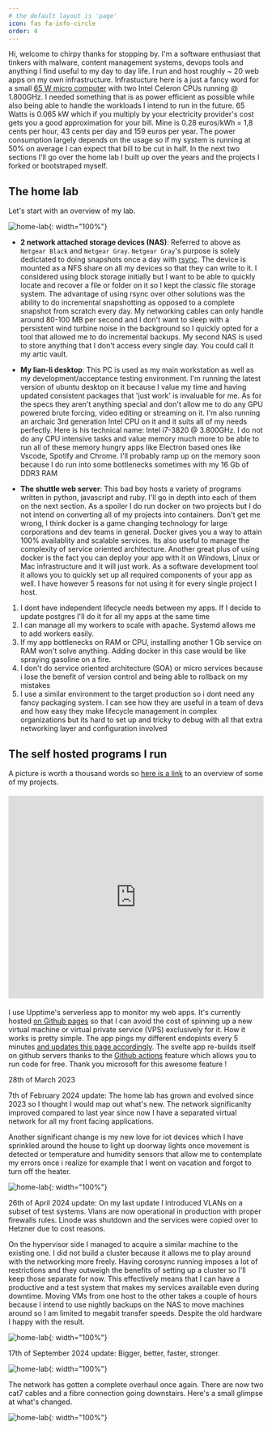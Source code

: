 ```yaml
---
# the default layout is 'page'
icon: fas fa-info-circle
order: 4
---
```


Hi, welcome to chirpy thanks for stopping by. I'm a software enthusiast that tinkers with malware, content management systems, devops tools and anything I find useful to my day to day life. I run and host roughly ~ 20 web apps on my own infrastructure. Infrastucture here is a just a fancy word for a small [65 W micro computer](https://www.shuttle.eu/en/products/slim/ds10u/spec) with two Intel Celeron CPUs running @ 1.800GHz. I needed something that is as power efficient as possible while also being able to handle the workloads I intend to run in the future. 65 Watts is 0.065 kW which if you multiply by your electricity provider's cost gets you a good approximation for your bill. Mine is 0.28 euros/kWh = 1,8 cents per hour, 43 cents per day and 159 euros per year. The power consumption largely depends on the usage so if my system is running at 50% on average I can expect that bill to be cut in half. In the next two sections I'll go over the home lab I built up over the years and the projects I forked or bootstraped myself.

## The home lab

Let's start with an overview of my lab. 

![home-lab](/assets/img/about/backup-strategy.jpg){: width="100%"}


- **2 network attached storage devices (NAS)**: Referred to above as `Netgear Black` and `Netgear Gray`.  `Netgear Gray`'s purpose is solely dedictated to doing snapshots once a day with [rsync](https://linux.die.net/man/1/rsync). The device is mounted as a NFS share on all my devices so that they can write to it. I considered using block storage initially but I want to be able to quickly locate and recover a file or folder on it so I kept the classic file storage system. The advantage of using rsync over other solutions was the ability to do incremental snapshotting as opposed to a complete snapshot from scratch every day. My networking cables can only handle around 80-100 MB per second and I don't want to sleep with a persistent wind turbine noise in the background so I quickly opted for a tool that allowed me to do incremental backups. My second NAS is used to store anything that I don't access every single day. You could call it my artic vault.

- **My lian-li desktop**: This PC is used as my main workstation as well as my development/acceptance testing environment. I'm running the latest version of ubuntu desktop on it because I value my time and having updated consistent packages that 'just work' is invaluable for me. As for the specs they aren't anything special and don't allow me to do any GPU powered brute forcing, video editing or streaming on it. I'm also running an archaic 3rd generation Intel CPU on it and it suits all of my needs perfectly. Here is his technical name: Intel i7-3820 @ 3.800GHz. I do not do any CPU intensive tasks and value memory much more to be able to run all of these memory hungry apps like Electron based ones like Vscode, Spotify and Chrome. I'll probably ramp up on the memory soon because I do run into some bottlenecks sometimes with my 16 Gb of DDR3 RAM

- **The shuttle web server**: This bad boy hosts a variety of programs written in python, javascript and ruby. I'll go in depth into each of them on the next section. As a spoiler I do run docker on two projects but I do not intend on converting all of my projects into containers. Don't get me wrong, I think docker is a game changing technology for large corporations and dev teams in general. Docker gives you a way to attain 100% availablity and scalable services. Its also useful to manage the complexity of service oriented architecture. Another great plus of using docker is the fact you can deploy your app with it on Windows, Linux or Mac infrastructure and it will just work. As a software development tool it allows you to quickly set up all required components of your app as well. I have however 5 reasons for not using it for every single project I host. 

1. I dont have independent lifecycle needs between my apps. If I decide to update postgres I'll do it for all my apps at the same time 
2. I can manage all my workers to scale with apache. Systemd allows me to add workers easily. 
3. If my app bottlenecks on RAM or CPU, installing another 1 Gb service on RAM won't solve anything. Adding docker in this case would be like spraying gasoline on a fire. 
4. I don't do service oriented architecture (SOA) or micro services because i lose the benefit of version control and being able to rollback on my mistakes 
5. I use a similar environment to the target production so i dont need any fancy packaging system. I can see how they are useful in a team of devs and how easy they make lifecycle management in complex organizations but its hard to set up and tricky to debug with all that extra networking layer and configuration involved

## The self hosted programs I run

A picture is worth a thousand words so [here is a link](https://www.thekor.eu/) to an overview of some of my projects.

<div style="padding-top: 5px; padding-bottom: 5px; position:relative; display:block; width: 100%; min-height:400px">

<iframe width="100%" height="400px" src="https://youtube.thekor.eu/uploads/netgear/Videos/chirpy/portfolio-presentation-2023-03-28%2019-22-49.mp4" title="YouTube video player" frameborder="0" allow="accelerometer; clipboard-write; encrypted-media; gyroscope; picture-in-picture; web-share" allowfullscreen></iframe>

</div>

I use Upptime's serverless app to monitor my web apps. It's currently hosted [on Github pages](https://github.com/hupratt/upptime/tree/gh-pages) so that I can avoid the cost of spinning up a new virtual machine or virtual private service (VPS) exclusively for it. How it works is pretty simple. The app pings my different endopints every 5 minutes [and updates this page accordingly](https://hupratt.github.io/upptime/). The svelte app re-builds itself on github servers thanks to the [Github actions](https://github.com/features/actions) feature which allows you to run code for free. Thank you microsoft for this awesome feature !

28th of March 2023


7th of February 2024 update: The home lab has grown and evolved since 2023 so I thought I would map out what's new. The network significanlty improved 
compared to last year since now I have a separated virtual network for all my front facing applications.

Another significant change is my new love for iot devices which I have sprinkled around the house to light up doorway lights once 
movement is detected or temperature and humidity sensors that allow me to contemplate my errors once i realize for example that
I went on vacation and forgot to turn off the heater.

![home-lab](/assets/img/about/Homelab.jpg){: width="100%"}


26th of April 2024 update: On my last update I introduced VLANs on a subset of test systems. Vlans are now operational in production with proper firewalls rules. Linode was shutdown and the services were copied over to Hetzner due to cost reasons. 

On the hypervisor side I managed to acquire a similar machine to the existing one. I did not build a cluster because it allows me to play around with the networking more freely. Having corosync running imposes a lot of restrictions and they outweigh the benefits of setting up a cluster so I'll keep those separate for now. This effectively means that I can have a productive and a test system that makes my services available even during downtime. Moving VMs from one host to the other takes a couple of hours because I intend to use nightly backups on the NAS to move machines around so I am limited to megabit transfer speeds. Despite the old hardware I happy with the result. 

![home-lab](/assets/img/about/Homelab.drawio.png){: width="100%"}

17th of September 2024 update: Bigger, better, faster, stronger. 

![home-lab](</assets/img/about/21u rack.jpeg>){: width="100%"}

The network has gotten a complete overhaul once again. There are now two cat7 cables and a fibre connection going downstairs. Here's a small glimpse at what's changed.

![home-lab](/assets/img/about/Homelab-VLAN.jpg){: width="100%"}
